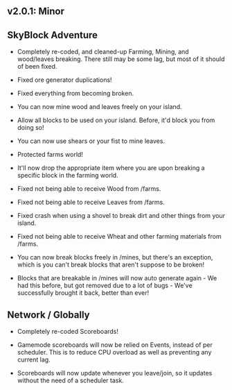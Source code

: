 ## v2.0.1: Minor

## SkyBlock Adventure

- Completely re-coded, and cleaned-up Farming, Mining, and wood/leaves breaking. There still may be some lag, but most of it should of been fixed.

- Fixed ore generator duplications!

- Fixed everything from becoming broken.

- You can now mine wood and leaves freely on your island.

- Allow all blocks to be used on your island. Before, it'd block you from doing so!

- You can now use shears or your fist to mine leaves.

- Protected farms world!

- It'll now drop the appropriate item where you are upon breaking a specific block in the farming world.

- Fixed not being able to receive Wood from /farms.

- Fixed not being able to receive Leaves from /farms.

- Fixed crash when using a shovel to break dirt and other things from your island.

- Fixed not being able to receive Wheat and other farming materials from /farms.

- You can now break blocks freely in /mines, but there's an exception, which is you can't break blocks that aren't suppose to be broken!

- Blocks that are breakable in /mines will now auto generate again - We had this before, but got removed due to a lot of bugs - We've successfully brought it back, better than ever!


## Network / Globally

- Completely re-coded Scoreboards!

- Gamemode scoreboards will now be relied on Events, instead of per scheduler. This is to reduce CPU overload as well as preventing any current lag.

- Scoreboards will now update whenever you leave/join, so it updates without the need of a scheduler task.
